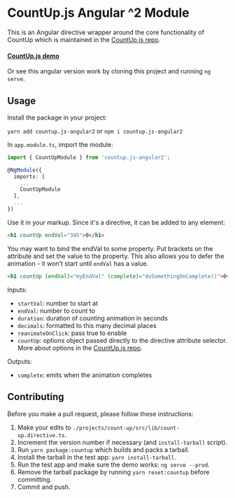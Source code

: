# CountUp.js Angular ^2 Module

This is an Angular directive wrapper around the core functionality of CountUp which is maintained in the [CountUp.js repo](https://github.com/inorganik/countUp.js).

#### [CountUp.js demo](http://inorganik.github.io/countUp.js)
Or see this angular version work by cloning this project and running `ng serve`.

## Usage

Install the package in your project:

`yarn add countup.js-angular2` or `npm i countup.js-angular2`

In `app.module.ts`, import the module:
```ts
import { CountUpModule } from 'countup.js-angular2';

@NgModule({
  imports: [
    ...
    CountUpModule
  ],
  ...
})
```

Use it in your markup. Since it's a directive, it can be added to any element:
```html
<h1 countUp endVal="345">0</h1>
```

You may want to bind the endVal to some property. Put brackets on the attribute and set the value to the property. This also allows you to defer the animation - it won't start until `endVal` has a value.
```html
<h1 countUp [endVal]="myEndVal" (complete)="doSomethingOnComplete()">0</h1>
```
Inputs:
- `startVal`: number to start at
- `endVal`: number to count to
- `duration`: duration of counting animation in seconds
- `decimals`: formatted to this many decimal places
- `reanimateOnClick`: pass true to enable
- `countUp`: options object passed directly to the directive attribute selector. More about options in the [CountUp.js repo](https://github.com/inorganik/countUp.js).

Outputs:
- `complete`: emits when the animation completes


## Contributing <a name="contributing"></a>

Before you make a pull request, please follow these instructions:

1. Make your edits to `./projects/count-up/src/lib/count-up.directive.ts`.
1. Increment the version number if necessary (and `install-tarball` script).
1. Run `yarn package:countup` which builds and packs a tarball.
1. Install the tarball in the test app: `yarn install-tarball`.
1. Run the test app and make sure the demo works: `ng serve --prod`.
1. Remove the tarball package by running `yarn reset:countup` before committing.
1. Commit and push.

